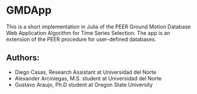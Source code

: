 # GMDApp
This is a short implementation in Julia of the PEER Ground Motion Database Web Application Algorithm for Time Series Selection.
The app is an extension of the PEER procedure for user-defined databases. 

## Authors:
- Diego Casas, Research Assistant at Universidad del Norte
- Alexander Arciniegas, M.S. student at Universidad del Norte
- Gustavo Araujo, Ph.D student at Oregon State University
